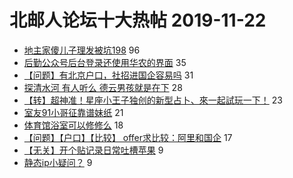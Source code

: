 # 北邮人论坛十大热帖 2019-11-22

- [地主家傻儿子理发被坑198](https://bbs.byr.cn/article/Talking/6166803) 96
- [后勤公众号后台登录还使用华农的界面](https://bbs.byr.cn/article/Picture/3250934) 35
- [【问题】有北京户口，社招进国企容易吗](https://bbs.byr.cn/article/WorkLife/1133759) 31
- [探清水河 有人听么 德云男孩就是在下](https://bbs.byr.cn/article/KaraOK/107258) 28
- [【转】超神准！星座小王子独创的新型占卜、來一起試玩一下！](https://bbs.byr.cn/article/Constellations/326533) 23
- [室友91小哥征靠谱妹纸](https://bbs.byr.cn/article/Friends/1944762) 21
- [体育馆浴室可以修修么](https://bbs.byr.cn/article/Gymnasium/115483) 18
- [【问题】【户口】【比较】 offer求比较：阿里和国企](https://bbs.byr.cn/article/Job/2066245) 17
- [【无关】开个贴记录日常吐槽苹果](https://bbs.byr.cn/article/Peking/263998) 9
- [静态ip小疑问？](https://bbs.byr.cn/article/StudyShare/193743) 9


